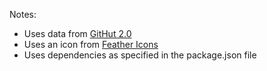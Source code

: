 Notes:
- Uses data from [GitHut 2.0](https://madnight.github.io/githut/)
- Uses an icon from [Feather Icons](https://feathericons.com/)
- Uses dependencies as specified in the package.json file
